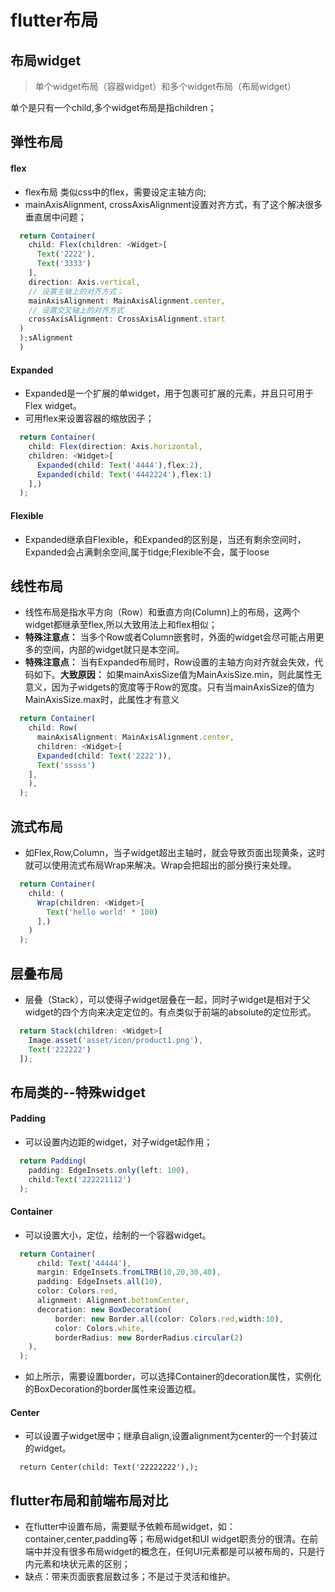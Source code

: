 # flutter布局
## 布局widget
> 单个widget布局（容器widget）和多个widget布局（布局widget）

单个是只有一个child,多个widget布局是指children；

## 弹性布局
#### flex
- flex布局 类似css中的flex，需要设定主轴方向;
- mainAxisAlignment, crossAxisAlignment设置对齐方式，有了这个解决很多垂直居中问题；

```js
  return Container(
    child: Flex(children: <Widget>[
      Text('2222'),
      Text('3333')
    ],
    direction: Axis.vertical,
    // 设置主轴上的对齐方式；
    mainAxisAlignment: MainAxisAlignment.center,
    // 设置交叉轴上的对齐方式
    crossAxisAlignment: CrossAxisAlignment.start
  )
  );sAlignment
  )
```
#### Expanded
- Expanded是一个扩展的单widget，用于包裹可扩展的元素，并且只可用于Flex widget。
- 可用flex来设置容器的缩放因子；

```js
  return Container(
    child: Flex(direction: Axis.horizontal,
    children: <Widget>[
      Expanded(child: Text('4444'),flex:2),
      Expanded(child: Text('4442224'),flex:1)
    ],)
  );

``` 
#### Flexible
- Expanded继承自Flexible，和Expanded的区别是，当还有剩余空间时，Expanded会占满剩余空间,属于tidge;Flexible不会，属于loose


## 线性布局

- 线性布局是指水平方向（Row）和垂直方向(Column)上的布局，这两个widget都继承至flex,所以大致用法上和flex相似；
- **特殊注意点：** 当多个Row或者Column嵌套时，外面的widget会尽可能占用更多的空间，内部的widget就只是本空间。
- **特殊注意点：** 当有Expanded布局时，Row设置的主轴方向对齐就会失效，代码如下。**大致原因：** 如果mainAxisSize值为MainAxisSize.min，则此属性无意义，因为子widgets的宽度等于Row的宽度。只有当mainAxisSize的值为MainAxisSize.max时，此属性才有意义
```js
  return Container(
    child: Row(
      mainAxisAlignment: MainAxisAlignment.center,
      children: <Widget>[
      Expanded(child: Text('2222')), 
      Text('sssss')
    ],
    ),
  );
```

## 流式布局
- 如Flex,Row,Column，当子widget超出主轴时，就会导致页面出现黄条，这时就可以使用流式布局Wrap来解决。Wrap会把超出的部分换行来处理。

```js
  return Container(
    child: (
      Wrap(children: <Widget>[
        Text('hello world' * 100)
      ],)
    )
  );
```

## 层叠布局
- 层叠（Stack），可以使得子widget层叠在一起，同时子widget是相对于父widget的四个方向来决定定位的。有点类似于前端的absolute的定位形式。

```js
  return Stack(children: <Widget>[
    Image.asset('asset/icon/product1.png'),
    Text('222222')
  ]);
```

## 布局类的--特殊widget

#### Padding
- 可以设置内边距的widget，对子widget起作用；
 
```js
  return Padding(
    padding: EdgeInsets.only(left: 100),
    child:Text('222221112')
  );
```

#### Container
- 可以设置大小，定位，绘制的一个容器widget。

```js
  return Container( 
      child: Text('44444'),
      margin: EdgeInsets.fromLTRB(10,20,30,40),
      padding: EdgeInsets.all(10),
      color: Colors.red,
      alignment: Alignment.bottomCenter,
      decoration: new BoxDecoration(
	      border: new Border.all(color: Colors.red,width:10),
	      color: Colors.white,
	      borderRadius: new BorderRadius.circular(2)
    ),
  );
```

- 如上所示，需要设置border，可以选择Container的decoration属性，实例化的BoxDecoration的border属性来设置边框。

#### Center
- 可以设置子widget居中；继承自align,设置alignment为center的一个封装过的widget。

```
  return Center(child: Text('22222222'),);
``` 

## flutter布局和前端布局对比
-  在flutter中设置布局，需要赋予依赖布局widget，如：container,center,padding等；布局widget和UI widget职责分的很清。在前端中并没有很多布局widget的概念在，任何UI元素都是可以被布局的，只是行内元素和块状元素的区别；
-  缺点：带来页面嵌套层数过多；不是过于灵活和维护。
